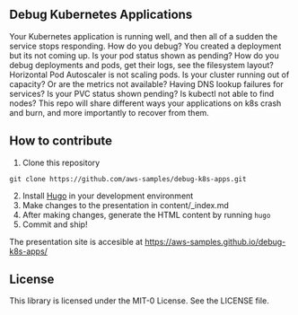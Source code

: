 ## Debug Kubernetes Applications

Your Kubernetes application is running well, and then all of a sudden the service stops responding. How do you debug? You created a deployment but its not coming up. Is your pod status shown as pending? How do you debug deployments and pods, get their logs, see the filesystem layout? Horizontal Pod Autoscaler is not scaling pods. Is your cluster running out of capacity? Or are the metrics not available? Having DNS lookup failures for services? Is your PVC status shown pending? Is kubectl not able to find nodes? This repo will share different ways your applications on k8s crash and burn, and more importantly to recover from them.

## How to contribute

1. Clone this repository 

`git clone https://github.com/aws-samples/debug-k8s-apps.git`

2. Install [Hugo](https://gohugo.io/getting-started/installing/) in your development environment
3. Make changes to the presentation in content/_index.md
4. After making changes, generate the HTML content by running `hugo`
5. Commit and ship!

The presentation site is accesible at https://aws-samples.github.io/debug-k8s-apps/ 

## License

This library is licensed under the MIT-0 License. See the LICENSE file.

